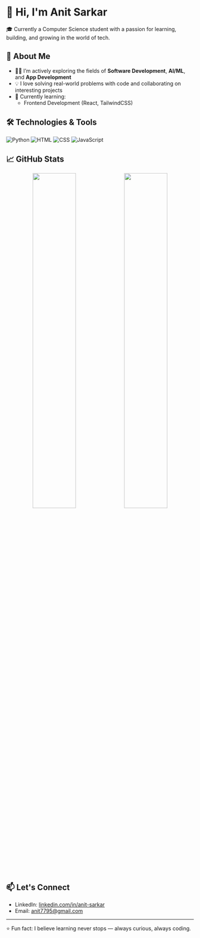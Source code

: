 # 👋 Hi, I'm Anit Sarkar

🎓 Currently a Computer Science student with a passion for learning, building, and growing in the world of tech.

## 🚀 About Me
- 👨‍💻 I’m actively exploring the fields of **Software Development**, **AI/ML**, and **App Development**
- 💡 I love solving real-world problems with code and collaborating on interesting projects
- 🌱 Currently learning:
  - Frontend Development (React, TailwindCSS)

## 🛠️ Technologies & Tools
![Python](https://img.shields.io/badge/Python-3776AB?style=for-the-badge&logo=python&logoColor=white)
![HTML](https://img.shields.io/badge/HTML5-E34F26?style=for-the-badge&logo=html5&logoColor=white)
![CSS](https://img.shields.io/badge/CSS3-1572B6?style=for-the-badge&logo=css3&logoColor=white)
![JavaScript](https://img.shields.io/badge/JavaScript-F7DF1E?style=for-the-badge&logo=javascript&logoColor=black)

## 📈 GitHub Stats
<p align="center">
  <img src="https://github-readme-stats.vercel.app/api?username=anitgt&show_icons=true&theme=radical" width="48%" />
  <img src="https://github-readme-streak-stats.herokuapp.com/?user=anitgt&theme=radical" width="48%" />
</p>

## 📫 Let's Connect
- LinkedIn: [linkedin.com/in/anit-sarkar](https://linkedin.com/in/anit-sarkar)
- Email: anit7795@gmail.com

---

⭐️ Fun fact: I believe learning never stops — always curious, always coding.
